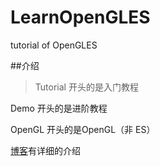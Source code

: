 # LearnOpenGLES
tutorial of OpenGLES

##介绍
>Tutorial 开头的是入门教程

Demo 开头的是进阶教程

OpenGL 开头的是OpenGL（非 ES）


[博客](http://www.jianshu.com/notebooks/2135411/latest)有详细的介绍
